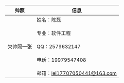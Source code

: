 | <center>帅照     | <center>信息    |
| :-------------: | :------------- |
| 欠帅照一张       | 姓名：陈磊  <br><br> 专业：软件工程<br><br> QQ：2579632147<br><br> 电话：19979547408<br><br> 邮箱：lei17707050441@163.com       |  


